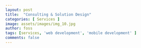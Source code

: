 ```yaml
---
layout: post
title:  "Consulting & Solution Design"
categories: [ Services ]
image: assets/images/img_10.jpg
author: foss
tags: [services, 'web development', 'mobile development' ]
comments: false
---
```

